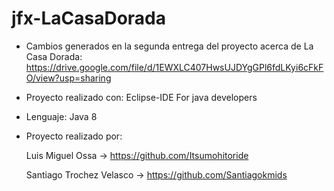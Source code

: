 # jfx-LaCasaDorada

* Cambios generados en la segunda entrega del proyecto acerca de La Casa Dorada:
https://drive.google.com/file/d/1EWXLC407HwsUJDYgGPl6fdLKyi6cFkFO/view?usp=sharing

* Proyecto realizado con:
Eclipse-IDE For java developers

* Lenguaje:
Java 8 

* Proyecto realizado por:

  Luis Miguel Ossa -> https://github.com/Itsumohitoride

  Santiago Trochez Velasco -> https://github.com/Santiagokmids
